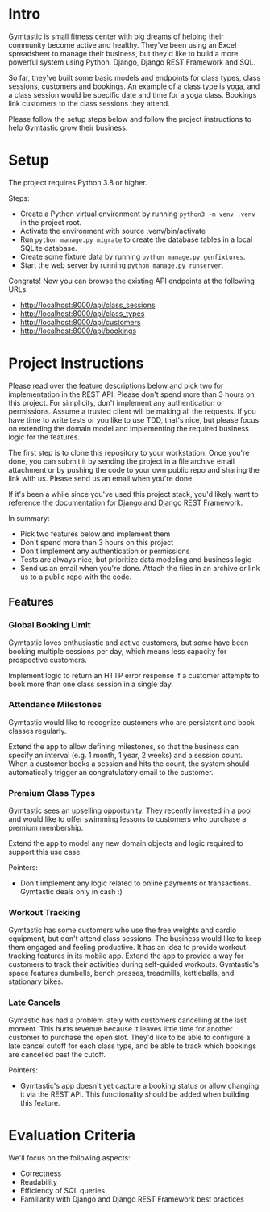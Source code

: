# Intro

Gymtastic is small fitness center with big dreams of helping their community become active and healthy. They've been using an Excel spreadsheet to manage their business, but they'd like to build a more powerful system using Python, Django, Django REST Framework and SQL.

So far, they've built some basic models and endpoints for class types, class sessions, customers and bookings. An example of a class type is yoga, and a class session would be specific date and time for a yoga class. Bookings link customers to the class sessions they attend.

Please follow the setup steps below and follow the project instructions to help Gymtastic grow their business.

# Setup

The project requires Python 3.8 or higher.

Steps:
- Create a Python virtual environment by running `python3 -m venv .venv` in the project root.
- Activate the environment with source .venv/bin/activate
- Run `python manage.py migrate` to create the database tables in a local SQLite database.
- Create some fixture data by running `python manage.py genfixtures`.
- Start the web server by running `python manage.py runserver`.

Congrats! Now you can browse the existing API endpoints at the following URLs:
- [http://localhost:8000/api/class_sessions](http://localhost:8000/api/class_sessions)
- [http://localhost:8000/api/class_types](http://localhost:8000/api/class_types)
- [http://localhost:8000/api/customers](http://localhost:8000/api/customers)
- [http://localhost:8000/api/bookings](http://localhost:8000/api/bookings)


# Project Instructions

Please read over the feature descriptions below and pick two for implementation in the REST API. Please don't spend more than 3 hours on this project. For simplicity, don't implement any authentication or permissions. Assume a trusted client will be making all the requests. If you have time to write tests or you like to use TDD, that's nice, but please focus on extending the domain model and implementing the required business logic for the features.

The first step is to clone this repository to your workstation. Once you're done, you can submit it by sending the project in a file archive email attachment or by pushing the code to your own public repo and sharing the link with us. Please send us an email when you're done.

If it's been a while since you've used this project stack, you'd likely want to reference the documentation for [Django](https://docs.djangoproject.com/en/4.2/) and [Django REST Framework](https://www.django-rest-framework.org/).

In summary:
- Pick two features below and implement them
- Don't spend more than 3 hours on this project
- Don't implement any authentication or permissions
- Tests are always nice, but prioritize data modeling and business logic
- Send us an email when you're done. Attach the files in an archive or link us to a public repo with the code.

## Features

### Global Booking Limit 

Gymtastic loves enthusiastic and active customers, but some have been booking multiple sessions per day, which means less capacity for prospective customers.

Implement logic to return an HTTP error response if a customer attempts to book more than one class session in a single day.

### Attendance Milestones

Gymtastic would like to recognize customers who are persistent and book classes regularly. 

Extend the app to allow defining milestones, so that the business can specify an interval (e.g. 1 month, 1 year, 2 weeks) and a session count. When a customer books a session and hits the count, the system should automatically trigger an congratulatory email to the customer.

### Premium Class Types

Gymtastic sees an upselling opportunity. They recently invested in a pool and would like to offer swimming lessons to customers who purchase a premium membership. 

Extend the app to model any new domain objects and logic required to support this use case.

Pointers:
- Don't implement any logic related to online payments or transactions. Gymtastic deals only in cash :)


### Workout Tracking 

Gymtastic has some customers who use the free weights and cardio equipment, but don't attend class sessions. The business would like to keep them engaged and feeling productive. It has an idea to provide workout tracking features in its mobile app. Extend the app to provide a way for customers to track their activities during self-guided workouts. Gymtastic's space features dumbells, bench presses, treadmills, kettleballs, and stationary bikes.

### Late Cancels

Gymastic has had a problem lately with customers cancelling at the last moment. This hurts revenue because it leaves little time for another customer to purchase the open slot. They'd like to be able to configure a late cancel cutoff for each class type, and be able to track which bookings are cancelled past the cutoff. 

Pointers:
- Gymtastic's app doesn't yet capture a booking status or allow changing it via the REST API. This functionality should be added when building this feature.


# Evaluation Criteria

We'll focus on the following aspects:
- Correctness
- Readability 
- Efficiency of SQL queries
- Familiarity with Django and Django REST Framework best practices

